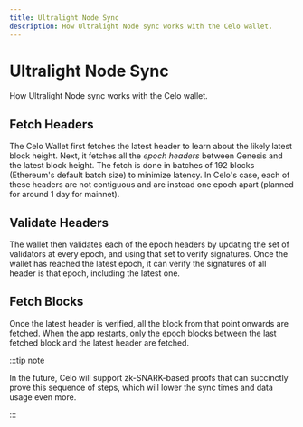 ```yaml
---
title: Ultralight Node Sync
description: How Ultralight Node sync works with the Celo wallet. 
---
```

# Ultralight Node Sync

How Ultralight Node sync works with the Celo wallet. 

## Fetch Headers

The Celo Wallet first fetches the latest header to learn about the likely latest block height. Next, it fetches all the _epoch headers_ between Genesis and the latest block height. The fetch is done in batches of 192 blocks \(Ethereum's default batch size\) to minimize latency. In Celo's case, each of these headers are not contiguous and are instead one epoch apart \(planned for around 1 day for mainnet\). 

## Validate Headers

The wallet then validates each of the epoch headers by updating the set of validators at every epoch, and using that set to verify signatures. Once the wallet has reached the latest epoch, it can verify the signatures of all header is that epoch, including the latest one.

## Fetch Blocks

Once the latest header is verified, all the block from that point onwards are fetched. When the app restarts, only the epoch blocks between the last fetched block and the latest header are fetched.

:::tip note

In the future, Celo will support zk-SNARK-based proofs that can succinctly prove this sequence of steps, which will lower the sync times and data usage even more.

:::
